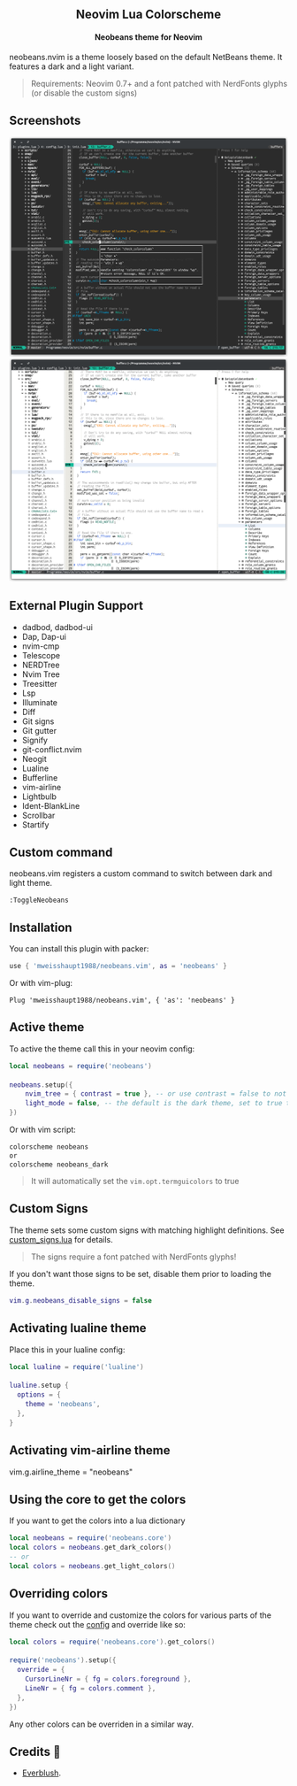 <h2 align="center">Neovim Lua Colorscheme</h2>
<p>
  <h4 align="center" <i>Neobeans theme for Neovim</i></h4>
</p>

<!--
<p align="center">
  <img src="https://img.shields.io/github/stars/neobeans/neobeans.nvim?color=e5c76b&labelColor=22292b&style=for-the-badge">
  <img src="https://img.shields.io/static/v1?label=license&message=MIT&color=8ccf7e&labelColor=22292b&style=for-the-badge">
  <img src="https://img.shields.io/github/forks/neobeans/neobeans.nvim?color=e74c4c&labelColor=1b2224&style=for-the-badge">
</p>
-->

neobeans.nvim is a theme loosely based on the default NetBeans theme. It features a dark and a light variant.

> Requirements: Neovim 0.7+ and a font patched with NerdFonts glyphs (or disable the custom signs)

## Screenshots
![dark theme](assets/neobeans_dark.png?raw=true)
![light theme](assets/neobeans_light.png?raw=true)

## External Plugin Support

- dadbod, dadbod-ui
- Dap, Dap-ui
- nvim-cmp
- Telescope
- NERDTree
- Nvim Tree
- Treesitter
- Lsp
- Illuminate
- Diff
- Git signs
- Git gutter
- Signify
- git-conflict.nvim
- Neogit
- Lualine
- Bufferline
- vim-airline
- Lightbulb
- Ident-BlankLine
- Scrollbar
- Startify

## Custom command
neobeans.vim registers a custom command to switch between dark and light theme.
```vim
:ToggleNeobeans
```

## Installation

You can install this plugin with packer:

```lua
use { 'mweisshaupt1988/neobeans.vim', as = 'neobeans' }
```

Or with vim-plug:

```vim
Plug 'mweisshaupt1988/neobeans.vim', { 'as': 'neobeans' }
```

## Active theme

To active the theme call this in your neovim config:

```lua
local neobeans = require('neobeans')

neobeans.setup({
    nvim_tree = { contrast = true }, -- or use contrast = false to not apply contrast
    light_mode = false, -- the default is the dark theme, set to true to enable light theme
})
```

Or with vim script:

```vim
colorscheme neobeans
or
colorscheme neobeans_dark
```

> It will automatically set the `vim.opt.termguicolors` to true

## Custom Signs
The theme sets some custom signs with matching highlight definitions. See [custom_signs.lua](lua/neobeans/custom_signs.lua) for details.

> The signs require a font patched with NerdFonts glyphs!

If you don't want those signs to be set, disable them prior to loading the theme.
```lua
vim.g.neobeans_disable_signs = false
```


## Activating lualine theme

Place this in your lualine config:

```lua
local lualine = require('lualine')

lualine.setup {
  options = {
    theme = 'neobeans',
  },
}
```

## Activating vim-airline theme
vim.g.airline_theme = "neobeans"

## Using the core to get the colors

If you want to get the colors into a lua dictionary

```lua
local neobeans = require('neobeans.core')
local colors = neobeans.get_dark_colors()
-- or
local colors = neobeans.get_light_colors()

```

## Overriding colors

If you want to override and customize the colors for various parts of the theme check out the [config](/lua/neobeans/config.lua) and override like so:

```lua
local colors = require('neobeans.core').get_colors()

require('neobeans').setup({
  override = {
    CursorLineNr = { fg = colors.foreground },
    LineNr = { fg = colors.comment },
  },
})
```

Any other colors can be overriden in a similar way.

## Credits 💝
- [Everblush](https://github.com/Everblush/everblush.nvim).
